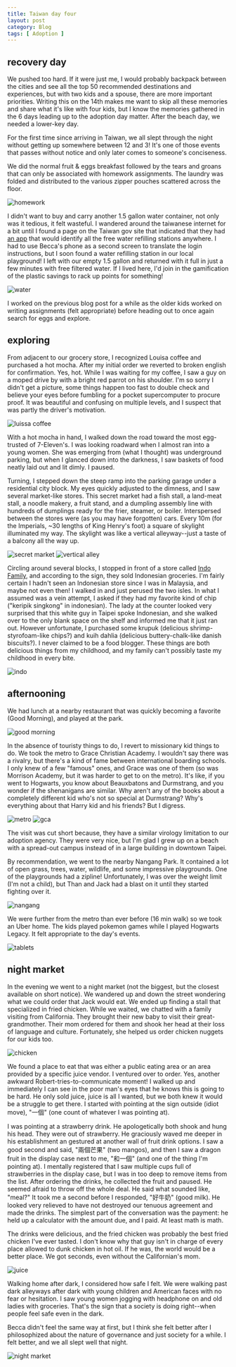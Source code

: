 ```yaml
---
title: Taiwan day four
layout: post
category: Blog
tags: [ Adoption ]
---
```


## recovery day
We pushed too hard. If it were just me, I would probably backpack between the cities and see all the top 50 recommended destinations and experiences, but with two kids and a spouse, there are more important priorities. Writing this on the 14th makes me want to skip all these memories and share what it's like with four kids, but I know the memories gathered in the 6 days leading up to the adoption day matter. After the beach day, we needed a lower-key day.

<!-- more -->
For the first time since arriving in Taiwan, we all slept through the night without getting up somewhere between 12 and 3! It's one of those events that passes without notice and only later comes to someone's conciseness.

We did the normal fruit & eggs breakfast followed by the tears and groans that can only be associated with homework assignments. The laundry was folded and distributed to the various zipper pouches scattered across the floor.

![homework](https://lh3.googleusercontent.com/pw/AMWts8AAjth_T6OfAfV-nM0ZoxoLAo4lZ96_4C8bOA69PlGKeBJJH8kqMmxe6LCc-Xpv_rs2GF7vqycboKpPMtbNERK_PP6VMDDAfkRLaQHBwsy38DAG9XBMQZT1Y_fA1cF8fkkVLT_pirhWbkdXrHwiAP42uA=w678-h903-no?authuser=0)

I didn't want to buy and carry another 1.5 gallon water container, not only was it tedious, it felt wasteful. I wandered around the taiwanese internet for a bit until I found a page on the Taiwan gov site that indicated that they had [an app](https://play.google.com/store/apps/details?id=com.mahotech.www.waters) that would identify all the free water refilling stations anywhere. I had to use Becca's phone as a second screen to translate the login instructions, but I soon found a water refilling station in our local playground! I left with our empty 1.5 gallon and returned with it full in just a few minutes with free filtered water. If I lived here, I'd join in the gamification of the plastic savings to rack up points for something!

![water](https://lh3.googleusercontent.com/pw/AMWts8Dad77BTRYgRQClTWXl_c0NHeZ_X5SP8mRgK5Z4ajnUO6m8OSavPqZkRhLolCIzhV2cMVC0ZIXeMY8QR0LO6jbURf-5X_hMRfPDlcoB_tf5fORU5btxpxz0Lt_MgoOrIymIGBTjt-PaHbe0HWweS2iz4g=w680-h903-no?authuser=0)

I worked on the previous blog post for a while as the older kids worked on writing assignments (felt appropriate) before heading out to once again search for eggs and explore.

## exploring
From adjacent to our grocery store, I recognized Louisa coffee and purchased a hot mocha. After my initial order we reverted to broken english for confirmation. Yes, hot. While I was waiting for my coffee, I saw a guy on a moped drive by with a bright red parrot on his shoulder. I'm so sorry I didn't get a picture, some things happen too fast to double check and believe your eyes before fumbling for a pocket supercomputer to procure proof. It was beautiful and confusing on multiple levels, and I suspect that was partly the driver's motivation.

![luissa coffee](https://lh3.googleusercontent.com/pw/AMWts8Afdq22UxrCvbw-5S6KeIg9BbabpgtHVmibX1kWlg_b3WJ25fRAfOysxQRYuB-96CEGXKISAdpW5LrY_-aFssYfLdO0JMUAl1eOHv9J7Zm-zAIxNZnukQnMc-GGkUc1GIGfroaSvI9MqxEZuWqZ3JpLNQ=w1199-h903-no?authuser=0)

With a hot mocha in hand, I walked down the road toward the most egg-trusted of 7-Eleven's. I was looking roadward when I almost ran into a young women. She was emerging from (what I thought) was underground parking, but when I glanced down into the darkness, I saw baskets of food neatly laid out and lit dimly. I paused.

Turning, I stepped down the steep ramp into the parking garage under a residential city block. My eyes quickly adjusted to the dimness, and I saw several market-like stores. This secret market had a fish stall, a land-meat stall, a noodle makery, a fruit stand, and a dumpling assembly line with hundreds of dumplings ready for the frier, steamer, or boiler. Interspersed between the stores were (as you may have forgotten) cars. Every 10m (for the Imperials, ~30 lengths of King Henry's foot) a square of skylight illuminated my way. The skylight was like a vertical alleyway--just a taste of a balcony all the way up.

![secret market](https://lh3.googleusercontent.com/pw/AMWts8C-tT1-2vMNQVyv-rVx83oKABRY4-8gWyKEjGjHYnCjQnitZ1i57uzAP6cjYnb8aATKZOM6crNa0zOo75RRWPQvZ4HxQcZIlmLfv__dGhsToszo62TzMF1Kq1fgBhQuRpK9F7-qJiwWOhxgTq8N2Vxo7g=w1199-h903-no?authuser=0)
![vertical alley](https://lh3.googleusercontent.com/pw/AMWts8Aow1aquL7VkcvSjBh9mSkb9zmKIDbiZZR-FU-e0AXz9Alt16dhocyvUdL9AkFqkSMOIC0wudEmwcSLZvJ1D-yUApDMX6btwgl8LcIIXY55S1GzmWhJ-v-uaMdPV8JIYZFAyVi617kh6NdMp4jakfKALQ=w1199-h903-no?authuser=0)

Circling around several blocks, I stopped in front of a store called [Indo Family](https://goo.gl/maps/tU1DiVfrGgLtGfdi8), and according to the sign, they sold Indonesian groceries. I'm fairly certain I hadn't seen an Indonesian store since I was in Malaysia, and maybe not even then! I walked in and just perused the two isles. In what I assumed was a vein attempt, I asked if they had my favorite kind of chip ("keripik singkong" in indonesian). The lady at the counter looked very surprised that this white guy in Taipei spoke Indonesian, and she walked over to the only blank space on the shelf and informed me that it just ran out. However unfortunate, I purchased some krupuk (delicious shrimp-styrofoam-like chips?) and kuih dahlia (delicious buttery-chalk-like danish biscuits?). I never claimed to be a food blogger. These things are both delicious things from my childhood, and my family can't possibly taste my childhood in every bite.

![indo](https://lh3.googleusercontent.com/pw/AMWts8DMIGqmlj5kBLl8qFWySAmGHliTn7pF_vV4r4fbgMOx1WaCnVTLnLZSGoQUWEpke3Mg0e2AfyONx55zddu5Jw5tG14gCxfUfLBty4zrW-DmPEAVI6SwFHoV-GMwiIC96IxDeSfrhyp4IIPC7ig32Vskeg=w1199-h903-no?authuser=0)

## afternooning
We had lunch at a nearby restaurant that was quickly becoming a favorite (Good Morning), and played at the park.

![good morning](https://lh3.googleusercontent.com/pw/AMWts8Avbpucvz8H9OYqsQ69-TLNvp-BZWpK8txW658byokgN75r_j9xU2s-i8JyVNbLNFJqyqWRPmeaj0F5avSfPkrkgTY1HaUZGDo4mLDz9e_wIFhZ1RCUcJG5BgR7GV0oZipICElrqO79kjJJ0N66rUwK3w=w1204-h903-no?authuser=0)

In the absence of touristy things to do, I revert to missionary kid things to do. We took the metro to Grace Christian Academy. I wouldn't say there was a rivalry, but there's a kind of fame between international boarding schools. I only knew of a few "famous" ones, and Grace was one of them (so was Morrison Academy, but it was harder to get to on the metro). It's like, if you went to Hogwarts, you know about Beauxbatons and Durmstrang, and you wonder if the shenanigans are similar. Why aren't any of the books about a completely different kid who's not so special at Durmstrang? Why's everything about that Harry kid and his friends? But I digress.

![metro](https://lh3.googleusercontent.com/pw/AMWts8CCM1bdns76k83C2vT67vFY2KkgaVFZNPG1sfZBjV3fyGJ0Xenhz4gPnuuPShhWxTBaNuGDeffOu20BV93TVwASYlVqhT8LCz3gFvSw6FfCl63ierXQqRW-SZ5Yz2C7xCI8yEU-cQclTPN05tKmlTDGtg=w1204-h903-no?authuser=0)
![gca](https://lh3.googleusercontent.com/pw/AMWts8DzSlLAloDypIK2c7aL4-5RqrYBILkIX7gYm8b13Cp4kHFwJvb3X6r1Zf0UH39MaBh7BDV38-TB2tOGLjItjAftzUfifv9ly8U6qwzjMruGHh6HLih0gKbm2q7Z1qyGYtKmt4f-2Pl1C9R9TI9xa49exQ=w1199-h903-no?authuser=0)

The visit was cut short because, they have a similar virology limitation to our adoption agency. They were very nice, but I'm glad I grew up on a beach with a spread-out campus instead of in a large building in downtown Taipei. 

By recommendation, we went to the nearby Nangang Park. It contained a lot of open grass, trees, water, wildlife, and some impressive playgrounds. One of the playgrounds had a zipline! Unfortunately, I was over the weight limit (I'm not a child), but Than and Jack had a blast on it until they started fighting over it. 

![nangang](https://lh3.googleusercontent.com/pw/AMWts8BYS1Jw2-oUjuAwzNCDV1xdww210EJxKh4akzxkLva7MNxIjCET2JToFu-K4TTfsELHs5ZUeyFRjatZ8ogN93mK5igFZR1jO1SSpA2ANYAt8DI24poXyHFFlce1A0uZLNsK4Gg20gL3YKCajZnOQawTZg=w1199-h903-no?authuser=0)

We were further from the metro than ever before (16 min walk) so we took an Uber home. The kids played pokemon games while I played Hogwarts Legacy. It felt appropriate to the day's events.

![tablets](https://lh3.googleusercontent.com/pw/AMWts8ArbudyMo1Fks6VsNLoGaUWdI_zAEPYW36DhodxR7KDkNnN6joTrCmgL7ujailRbfGYQYFDMa8DVP4yMPrYDrUKGMmBMJxrGhfJnfrij8JkNXOmsiMOQXiElDFmV9yYnEyX7UWAmJhLqp-2mbL9qO_DbA=w1204-h903-no?authuser=0)

## night market
In the evening we went to a night market (not the biggest, but the closest available on short notice). We wandered up and down the street wondering what we could order that Jack would eat. We ended up finding a stall that specialized in fried chicken. While we waited, we chatted with a family visiting from California. They brought their new baby to visit their great-grandmother. Their mom ordered for them and shook her head at their loss of language and culture. Fortunately, she helped us order chicken nuggets for our kids too. 

![chicken](https://lh3.googleusercontent.com/pw/AMWts8An37eFwmE-iPwtyX4FjXGQWscUuNOetCREYIrLsXB9pT7p_7mqowmTjjh0y-BwtHjRzjLM-ofM2A7ljxrr44MbyAM1Cs_wLCdtIdW-CuysSo_VYTplIKgnw-AmNn3eUfNMbA9R-aRujhawX_FK1TkM6Q=w1199-h903-no?authuser=0)

We found a place to eat that was either a public eating area or an area provided by a specific juice vendor. I ventured over to order. Yes, another awkward Robert-tries-to-communicate moment! I walked up and immediately I can see in the poor man's eyes that he knows this is going to be hard. He only sold juice, juice is all I wanted, but we both knew it would be a struggle to get there. I started with pointing at the sign outside (idiot move), "一個" (one count of whatever I was pointing at). 

I was pointing at a strawberry drink. He apologetically both shook and hung his head. They were out of strawberry. He graciously waved me deeper in his establishment an gestured at another wall of fruit drink options. I saw a good second and said, "兩個芒果" (two mangos), and then I saw a dragon fruit in the display case next to me, "和一個" (and one of the thing I'm pointing at). I mentally registered that I saw multiple cups full of strawberries in the display case, but I was in too deep to remove items from the list. After ordering the drinks, he collected the fruit and paused. He seemed afraid to throw off the whole deal. He said what sounded like, "meal?" It took me a second before I responded, "好牛奶" (good milk). He looked very relieved to have not destroyed our tenuous agreement and made the drinks. The simplest part of the conversation was the payment: he held up a calculator with the amount due, and I paid. At least math is math.

The drinks were delicious, and the fried chicken was probably the best fried chicken I've ever tasted. I don't know why that guy isn't in charge of every place allowed to dunk chicken in hot oil. If he was, the world would be a better place. We got seconds, even without the Californian's mom.

![juice](https://lh3.googleusercontent.com/pw/AMWts8BJ6Ru_ory-WpHUXWi046KNtx5C_sA4_jMIjt5blWtmKGocUlcr28W__mwZlm97wkwO_0GrHls3H0amWxgqiLH2OcIdtE-vQrZh_7nPdSaMwuVXIM4te7DoAXNwanmt-xxaG28fnD5vmAeXXTnNYOy3xw=w1204-h903-no?authuser=0)

Walking home after dark, I considered how safe I felt. We were walking past dark alleyways after dark with young children and American faces with no fear or hesitation. I saw young women jogging with headphone on and old ladies with groceries. That's the sign that a society is doing right--when people feel safe even in the dark.

Becca didn't feel the same way at first, but I think she felt better after I philosophized about the nature of governance and just society for a while. I felt better, and we all slept well that night.

![night market](https://lh3.googleusercontent.com/pw/AMWts8DRTFSBjQPIL0tYPqlrq_MIig7DQ_DVMOZwqPGo13udoFdTmrm6msgrlif836_ZNC7SrYIa_msGrhN0IX0qDOejRyXFJYOVT_OWBq0Fu1PaEWWkoRzHXSduKqVIdpoO4dwhKua8dKXZoE9uwjChSA_2yg=w1199-h903-no?authuser=0)
